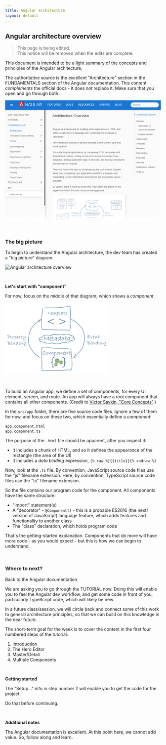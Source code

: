 ```yaml
---
title: Angular architecture
layout: default
---
```


## Angular architecture overview

> This page is being edited.  
> This notice will be removed when the edits are complete.  

This document is intended to be a light summary of the concepts and principles of the Angular architecture. 

The authoritative source is the excellent "Architecture" section in the FUNDAMENTALS section of the Angular documentation. This content *complements* the official docs - it does *not* replace it. Make sure that you open and go through both.

![Angular FUNDAMENTALS > Architecture](../media/angular-docs-fundamentals.png)

<br>

### The big picture

To begin to understand the Angular architecture, the dev team has created a "big picture" diagram. 

![Angular architecture overview](https://angular.io/generated/images/guide/architecture/overview2.png)

<br>

**Let's start with "component"**

For now, focus on the middle of that diagram, which shows a *component*. 

![Angular component](../media/angular-architecture-component.png)

<br>

To build an Angular app, we define a set of components, for every UI element, screen, and route. An app will always have a root component that contains all other components. (Credit to [Victor Savkin, "Core Concepts"](https://vsavkin.com/the-core-concepts-of-angular-2-c3d6cbe04d04).)

In the `src/app` folder, there are five source code files. Ignore a few of them for now, and focus on these two, which essentially define a *component*:

```text
app.component.html
app.component.ts
```

The purpose of the `.html` file should be apparent, after you inspect it:
* It includes a chunk of HTML, and so it defines the appearance of the rectangle (the area of the UI)
* It includes a *data binding* expression, `{% raw %}{{title}}{% endraw %}`

Now, look at the `.ts` file. By convention, JavaScript source code files use the "js" filename extension. Here, by convention, TypeScript source code files use the "ts" filename extension. 

So the file contains our program code for the component. All components have the same structure:
* "import" statement(s)
* A "decorator" - `@Component()` - this is a probable ES2016 (the next! version of JavaScript) language feature, which adds features and functionality to another class
* The "class" declaration, which holds program code

That's the getting-started explanation. Components that do more will have more code - as you would expect - but this is how we can begin to understand.

<br>

### Where to next?

Back to the Angular documentation. 

We are asking you to go through the TUTORIAL now. Doing this will enable you to feel the Angular dev workflow, and get some code in front of you, particularly TypeScript code, which will likely be new. 

In a future class/session, we will circle back and connect some of this work to general architecture principles, so that we can build on this knowledge in the near future. 

The short-term goal for the week is to cover the content in the first four numbered steps of the tutorial:
1. Introduction
2. The Hero Editor
3. Master/Detail
4. Multiple Components

<br>

**Getting started**

The "Setup..." info in step number 2 will enable you to get the code for the project. 

Do that before continuing.

<br>

**Additional notes**

The Angular documentation is excellent. At this point here, we cannot add value. So, follow along and learn.

<br>
